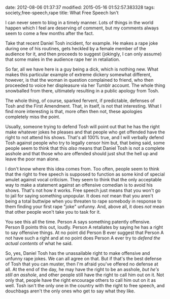 date: 2012-08-06 01:37:37
modified: 2015-05-16 01:52:57.383328
tags: society,free-speech,rape
title: What Free Speech Isn't

I can never seem to blog in a timely manner. Lots of things in the world
happen which I feel are deserving of comment, but my comments always seem to
come a few months after the fact.

Take that recent Daniel Tosh incident, for example.  He makes a rape joke
during one of his routines, gets heckled by a female member of the audience
for it, and then proceeds to suggest (jokingly, I can only assume) that some
males in the audience rape her in retaliation.

So far, all we have here is a guy being a dick, which is nothing new.  What
makes this particular example of extreme dickery somewhat different,
however, is that the woman in question complained to friend, who then
proceeded to voice her displeasure via her Tumblr account.  The whole thing
snowballed from there, ultimately resulting in a public apology from Tosh.

The whole thing, of course, sparked fervent, if predictable, defenses of
Tosh and the First Amendment.  That, in itself, is not that interesting.
What I find more interesting is that, more often then not, these apologies
completely miss the point.

Usually, someone trying to defend Tosh will point out that he has the right
make whatever jokes he pleases and that people who get offended have the
right to not attend his shows.  That's all 100% true, and I will verbally
defend Tosh against people who try to legally censor him but, that being said,
some people seem to think that this *also* means that Daniel Tosh is not a
complete asshole and that those who are offended should just shut the hell
up and leave the poor man alone.

I don't know where this idea comes from.  Too often, people seem to think
that the right to free speech is supposed to function as some kind of
special amulet against vocal criticism.  They seem to think that the only
acceptable way to make a statement against an offensive comedian is to avoid
his shows.  That's not how it works.  Free speech just means that you won't
go to jail for saying something unpopular.  It does *not* mean that you
aren't being a total buttwipe when you threaten to rape somebody in response
to them finding your first rape "joke" unfunny. And, above all, it does
*not* mean that other people won't take you to task for it.

You see this all the time.  Person A says something patently offensive.
Person B points this out, loudly.  Person A retaliates by saying he has a
right to say offensive things.  At no point did Person B ever suggest that
Person A not have such a right and at no point does Person A ever try to
*defend the actual contents* of what he said.

So, yes, Daniel Tosh has the unassailable right to make offensive and
unfunny rape jokes.  We can all agree on that.  But if that's the best
defense of Tosh that you can muster, then I'm afraid you've offered no
defense at all.  At the end of the day, he may have the right to be an
asshole, *but he's still an asshole*, and other people still have the right
to call him out on it.  Not only that, people have the right encourage
others to call him out on it as well.  Tosh isn't the only one in the
country with the right to free speech, and douchbags aren't the only ones
who get to say what they like.
